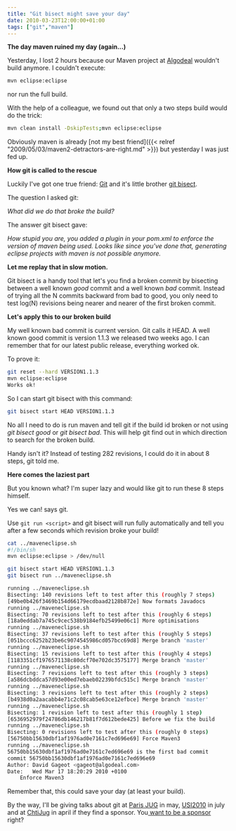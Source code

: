 ```yaml
---
title: "Git bisect might save your day"
date: 2010-03-23T12:00:00+01:00
tags: ["git","maven"]
---
```


<strong>The day maven ruined my day (again...)</strong>

Yesterday, I lost 2 hours because our Maven project at <a href="https://beta.algodeal.com/home.html">Algodeal</a> wouldn't build anymore. I couldn't execute:

```bash
mvn eclipse:eclipse
```

nor run the full build.

With the help of a colleague, we found out that only a two steps build would do the trick:

```bash
mvn clean install -DskipTests;mvn eclipse:eclipse
```

Obviously maven is already [not my best friend]({{< relref "2009/05/03/maven2-detractors-are-right.md" >}}) but yesterday I was just fed up.

<strong>How git is called to the rescue</strong>

Luckily I've got one true friend: <a href="http://git-scm.com/">Git</a> and it's little brother <a href="http://www.kernel.org/pub/software/scm/git/docs/git-bisect.html">git bisect</a>.

The question I asked git:

*What did we do that broke the build?*

The answer git bisect gave:

*How stupid you are, you added a plugin in your pom.xml
to enforce the version of maven being used.
Looks like since you've done that,
generating eclipse projects with maven is not possible anymore.*

<strong>Let me replay that in slow motion. </strong>

Git bisect is a handy tool that let's you find a broken commit by bisecting between a well known <em>good</em> commit and a well known <em>bad</em> commit. Instead of trying all the N commits backward from bad to good, you only need to test log(N) revisions being nearer and nearer of the first broken commit.

<strong>Let's apply this to our broken build</strong>

My well known bad commit is current version. Git calls it HEAD.
A well known good commit is version 1.1.3 we released two weeks ago. I can remember that for our latest public release, everything worked ok.

To prove it:

```bash
git reset --hard VERSION1.1.3
mvn eclipse:eclipse
Works ok!
```

So I can start git bisect with this command:

```bash
git bisect start HEAD VERSION1.1.3
```

No all I need to do is run maven and tell git if the build id broken or not using <em>git bisect good</em> or <em>git bisect bad</em>. This will help git find out in which direction to search for the broken build.

Handy isn't it? Instead of testing 282 revisions, I could do it in about 8 steps, git told me.

<strong>Here comes the laziest part</strong>

But you known what? I'm super lazy and would like git to run these 8 steps himself.

Yes we can! says git.

Use `git run <script>` and git bisect will run fully automatically and tell you after a few seconds which revision broke your build!

```bash
cat ../maveneclipse.sh
#!/bin/sh
mvn eclipse:eclipse > /dev/null

git bisect start HEAD VERSION1.1.3
git bisect run ../maveneclipse.sh

running ../maveneclipse.sh
Bisecting: 140 revisions left to test after this (roughly 7 steps)
[49be0b426f3469b154d66179ecdbaad2128b872e] Now formats Javadocs
running ../maveneclipse.sh
Bisecting: 70 revisions left to test after this (roughly 6 steps)
[18a0eddab7a745c9cec538b9184efb25499e06c1] More optimisations
running ../maveneclipse.sh
Bisecting: 37 revisions left to test after this (roughly 5 steps)
[051bccc6252b23be6c9074545986cd057bcc69d8] Merge branch 'master'
running ../maveneclipse.sh
Bisecting: 15 revisions left to test after this (roughly 4 steps)
[1183351cf1976571138c80dcf70e702dc3575177] Merge branch 'master'
running ../maveneclipse.sh
Bisecting: 7 revisions left to test after this (roughly 3 steps)
[a586dcbddca57d93e00ed7ebaeb02239bfdc515c] Merge branch 'master'
running ../maveneclipse.sh
Bisecting: 3 revisions left to test after this (roughly 2 steps)
[b4938d0a2aacabb4e71c2c08cab5e63ce12efbce] Merge branch 'master'
running ../maveneclipse.sh
Bisecting: 1 revision left to test after this (roughly 1 step)
[6536952979f24786db146217b81f7d612bede425] Before we fix the build
running ../maveneclipse.sh
Bisecting: 0 revisions left to test after this (roughly 0 steps)
[56750bb15630dbf1af1976ad0e7161c7ed696e69] Force Maven3
running ../maveneclipse.sh
56750bb15630dbf1af1976ad0e7161c7ed696e69 is the first bad commit
commit 56750bb15630dbf1af1976ad0e7161c7ed696e69
Author: David Gageot <gageot@algodeal.com>
Date:   Wed Mar 17 18:20:29 2010 +0100
    Enforce Maven3
```

Remember that, this could save your day (at least your build).

By the way, I'll be giving talks about git at <a href="http://www.parisjug.org/xwiki/bin/view/Meeting/20100511">Paris JUG</a> in may, <a href="http://www.universite-du-si.com/git-la-gestion-de-configuration-qui-vous-veut-du-bien/4290/">USI2010</a> in july and at <a href="http://chtijug.org/">ChtiJug</a> in april if they find a sponsor. You<a href="http://chtijug.org/devenez-sponsor/"> want to be a sponsor</a> right?
